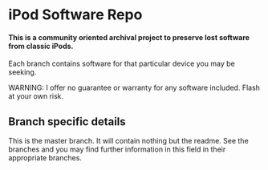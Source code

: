 # iPod Software Repo

#### This is a community oriented archival project to preserve lost software from classic iPods.

Each branch contains software for that particular device you may be seeking.

WARNING: I offer no guarantee or warranty for any software included. Flash at your own risk. 

## Branch specific details

This is the master branch. It will contain nothing but the readme. See the branches and you may find further information in this field in their appropriate branches.
